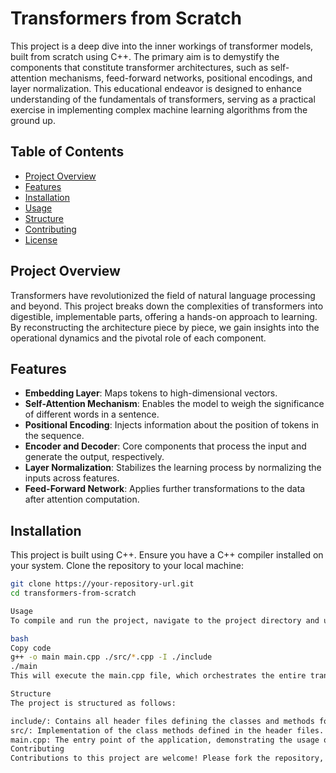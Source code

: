 # Transformers from Scratch

This project is a deep dive into the inner workings of transformer models, built from scratch using C++. The primary aim is to demystify the components that constitute transformer architectures, such as self-attention mechanisms, feed-forward networks, positional encodings, and layer normalization. This educational endeavor is designed to enhance understanding of the fundamentals of transformers, serving as a practical exercise in implementing complex machine learning algorithms from the ground up.

## Table of Contents

- [Project Overview](#project-overview)
- [Features](#features)
- [Installation](#installation)
- [Usage](#usage)
- [Structure](#structure)
- [Contributing](#contributing)
- [License](#license)

## Project Overview

Transformers have revolutionized the field of natural language processing and beyond. This project breaks down the complexities of transformers into digestible, implementable parts, offering a hands-on approach to learning. By reconstructing the architecture piece by piece, we gain insights into the operational dynamics and the pivotal role of each component.

## Features

- **Embedding Layer**: Maps tokens to high-dimensional vectors.
- **Self-Attention Mechanism**: Enables the model to weigh the significance of different words in a sentence.
- **Positional Encoding**: Injects information about the position of tokens in the sequence.
- **Encoder and Decoder**: Core components that process the input and generate the output, respectively.
- **Layer Normalization**: Stabilizes the learning process by normalizing the inputs across features.
- **Feed-Forward Network**: Applies further transformations to the data after attention computation.

## Installation

This project is built using C++. Ensure you have a C++ compiler installed on your system. Clone the repository to your local machine:

```bash
git clone https://your-repository-url.git
cd transformers-from-scratch

Usage
To compile and run the project, navigate to the project directory and use the following commands:

bash
Copy code
g++ -o main main.cpp ./src/*.cpp -I ./include
./main
This will execute the main.cpp file, which orchestrates the entire transformer model process, from tokenizing inputs to generating predictions.

Structure
The project is structured as follows:

include/: Contains all header files defining the classes and methods for various components like the embedding layer, self-attention mechanism, encoder, and decoder.
src/: Implementation of the class methods defined in the header files.
main.cpp: The entry point of the application, demonstrating the usage of different components.
Contributing
Contributions to this project are welcome! Please fork the repository, make your changes, and submit a pull request.
